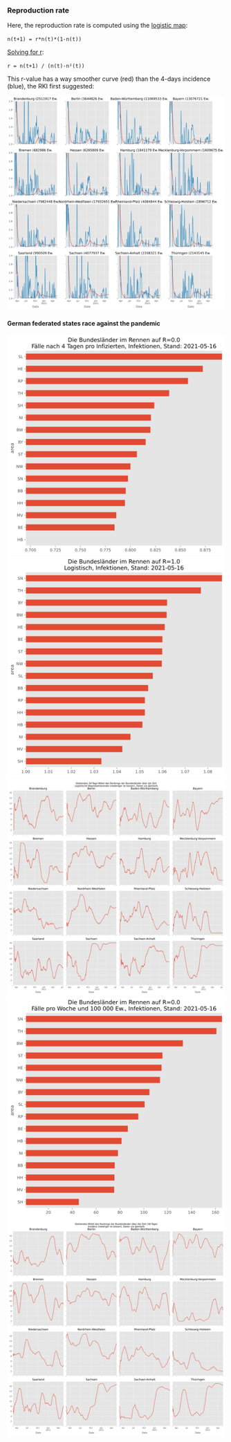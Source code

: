 ### Reproduction rate

Here, the reproduction rate is computed using the [logistic map](https://en.wikipedia.org/wiki/Logistic_map):

`n(t+1) = r*n(t)*(1-n(t))`

[Solving for r](https://www.wolframalpha.com/input/?i=Solve+n%28t%2B1%29+%3D+r*n%28t%29*%281-n%28t%29%29+for+r):

`r = n(t+1) / (n(t)-n²(t))`

This r-value has a way smoother curve (red) than the 4-days incidence (blue), the RKI first suggested:

![RKI & Logistic Rates Chart](../img/rki_and_logistic.svg)

#### German federated states race against the pandemic

![German districts in the race to 0.0](../img/rki_bars.svg)
![German districts in the race to 1.0](../img/logistic_bars.svg)
![German districts ranked over time (Logistic rate)](../img/plot_rank_logistic.svg)
![German districts in the race to 0.0](../img/weekly_bars.svg)
![German districts ranked over time (Inzidenz)](../img/plot_rank_inzidenz.svg)
